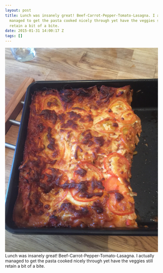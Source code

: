 ```yaml
---
layout: post
title: Lunch was insanely great! Beef-Carrot-Pepper-Tomato-Lasagna. I actually
  managed to get the pasta cooked nicely through yet have the veggies still
  retain a bit of a bite.
date: 2015-01-31 14:00:17 Z
tags: []
---
```

![](/media/2015/01/109670789534.jpg)
Lunch was insanely great! Beef-Carrot-Pepper-Tomato-Lasagna. I actually managed to get the pasta cooked nicely through yet have the veggies still retain a bit of a bite.
